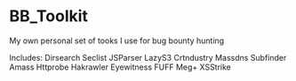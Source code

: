 # BB_Toolkit

My own personal set of tooks I use for bug bounty hunting

Includes:
Dirsearch
Seclist
JSParser
LazyS3
Crtndustry
Massdns
Subfinder
Amass
Httprobe
Hakrawler
Eyewitness
FUFF
Meg+
XSStrike
